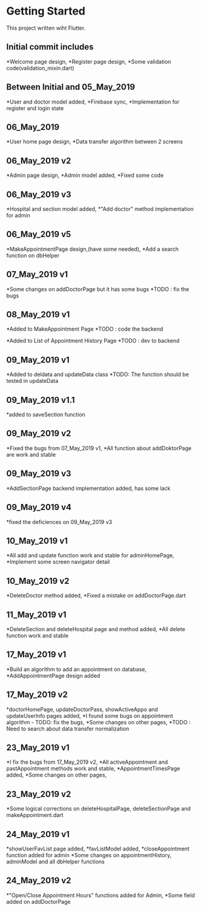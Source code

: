 # Getting Started
This project written wiht Flutter.

## Initial commit includes

*Welcome page design,
*Register page design,
*Some validation code(validation_mixin.dart)


## Between Initial and 05_May_2019

*User and doctor model added,
*Firebase sync,
*Implementation for register and login state

## 06_May_2019

*User home page design,
*Data transfer algorithm between 2 screens

## 06_May_2019 v2

*Admin page design,
*Admin model added,
*Fixed some code

## 06_May_2019 v3

*Hospital and section model added,
*"Add doctor" method implementation for admin

## 06_May_2019 v5

*MakeAppointmentPage design,(have some needed),
*Add a search function on dbHelper

## 07_May_2019 v1

*Some changes on addDoctorPage but it has some bugs
*TODO : fix the bugs

## 08_May_2019 v1

*Added to MakeAppointment Page
*TODO : code the backend

*Added to List of Appointment History Page
*TODO : dev to backend

## 09_May_2019 v1
*Added to deldata and updateData class
*TODO: The function should be tested in updateData

## 09_May_2019 v1.1
*added to saveSection function

## 09_May_2019 v2

*Fixed the bugs from 07_May_2019 v1,
*All function about addDoktorPage are work and stable

## 09_May_2019 v3

*AddSectionPage backend implementation added, has some lack

## 09_May_2019 v4

*fixed the deficiences on 09_May_2019 v3

## 10_May_2019 v1

*All add and update function work and stable for adminHomePage,
*Implement some screen navigator detail

## 10_May_2019 v2
 
 *DeleteDoctor method added,
 *Fixed a mistake on addDoctorPage.dart

 ## 11_May_2019 v1

 *DeleteSection and deleteHospital page and method added,
 *All delete function work and stable

 ## 17_May_2019 v1

 *Build an algorithm to add an appointment on database,
 *AddAppointmentPage design added

 ## 17_May_2019 v2

 *doctorHomePage, updateDoctorPass, showActiveAppo and updateUserInfo pages added,
 *I found some bugs on appointment algorithm - TODO: fix the bugs,
 *Some changes on other pages,
 *TODO : Need to search about data transfer normalization

 ## 23_May_2019 v1

 *I fix the bugs from 17_May_2019 v2,
 *All activeAppointment and pastAppointment methods work and stable,
 *AppointmentTimesPage added,
 *Some changes on other pages,

 ## 23_May_2019 v2

 *Some logical corrections on deleteHospitalPage, deleteSectionPage and makeAppointment.dart

 ## 24_May_2019 v1

 *showUserFavList page added,
 *favListModel added,
 *closeAppointment function added for admin
 *Some changes on appointmentHistory, adminModel and all dbHelper functions

 ## 24_May_2019 v2

 *"Open/Close Appointment Hours" functions added for Admin,
 *Some field added on addDoctorPage


